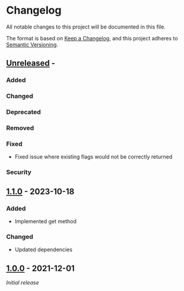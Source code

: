# Changelog
All notable changes to this project will be documented in this file.

The format is based on [Keep a Changelog](https://keepachangelog.com/en/1.0.0/),
and this project adheres to [Semantic Versioning](https://semver.org/spec/v2.0.0.html).

## [Unreleased] -

### Added
### Changed
### Deprecated
### Removed
### Fixed
- Fixed issue where existing flags would not be correctly returned
  
### Security


## [1.1.0] - 2023-10-18

### Added
- Implemented get method

### Changed
- Updated dependencies


## [1.0.0] - 2021-12-01

_Initial release_

[Unreleased]: https://github.com/konfirm/descriptor/compare/v1.1.0...HEAD
[1.1.0]: https://github.com/konfirm/descriptor/compare/v1.0.0...v1.1.0
[1.0.0]: https://github.com/konfirm/descriptor/releases/tag/v1.0.0
